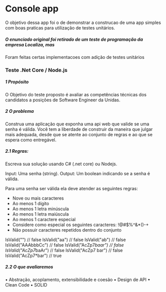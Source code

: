 # Console app

O objetivo dessa app foi o de demonstrar a construcao de uma app simples
com boas praticas para utilização de testes unitários.

##### O enunciado original foi retirado de um teste de programação da empresa Localiza, mas
Foram feitas certas implementacoes com adição de testes unitários


### Teste .Net Core / Node.js

##### 1	Propósito

O Objetivo do teste proposto é avaliar as competências técnicas dos candidatos a posições de Software Engineer da Unidas.

##### 2	O problema 
Construa uma aplicação que exponha uma api web que valide se uma senha é válida.
Você tem a liberdade de construir da maneira que julgar mais adequada, desde que se atente ao conjunto de regras e ao que se espera como entregável.

##### 2.1	Regras:

Escreva sua solução usando C# (.net core) ou Nodejs.

Input: Uma senha (string).
Output: Um boolean indicando se a senha é válida.

Para uma senha ser válida ela deve atender as seguintes regras:
- Nove ou mais caracteres
- Ao menos 1 dígito
- Ao menos 1 letra minúscula
- Ao menos 1 letra maiúscula
- Ao menos 1 caractere especial
- Considere como especial os seguintes caracteres: !@#$%^&*()-+
- Não possuir caracteres repetidos dentro do conjunto

IsValid("") // false 
IsValid("aa") // false 
IsValid("ab") // false 
IsValid("AAAbbbCc") // false 
IsValid("AcZp7*baar") // false 
IsValid("AcZp7*baAr") // false
IsValid("AcZp7 bar") // false
IsValid("AcZp7*bar") // true

##### 2.2	O que avaliaremos

•	Abstração, acoplamento, extensibilidade e coesão
•	Design de API
•	Clean Code
•	SOLID

